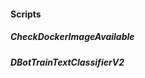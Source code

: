 
#### Scripts
##### CheckDockerImageAvailable
<!--
Internal code improvements.
-->
##### DBotTrainTextClassifierV2
<!--
Internal code improvements.
-->
